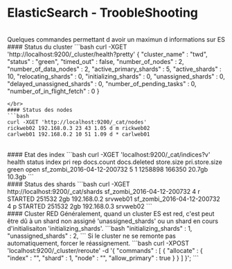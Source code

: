 ElasticSearch - TroobleShooting
==
<br/>
Quelques commandes permettant d avoir un maximun d informations sur ES
#### Status du cluster
```bash
curl -XGET 'http://localhost:9200/_cluster/health?pretty'
{
  "cluster_name" : "twd",
  "status" : "green",
  "timed_out" : false,
  "number_of_nodes" : 2,
  "number_of_data_nodes" : 2,
  "active_primary_shards" : 5,
  "active_shards" : 10,
  "relocating_shards" : 0,
  "initializing_shards" : 0,
  "unassigned_shards" : 0,
  "delayed_unassigned_shards" : 0,
  "number_of_pending_tasks" : 0,
  "number_of_in_flight_fetch" : 0
}

```
</br>
#### Status des nodes
```bash
curl -XGET 'http://localhost:9200/_cat/nodes'
rickweb02 192.168.0.3 23 43 1.05 d m rickweb02 
carlweb01 192.168.0.2 10 51 1.09 d * carlweb01
```
</br>
#### Etat des index
```bash
curl -XGET 'localhost:9200/_cat/indices?v'
health status index                             pri rep docs.count docs.deleted store.size pri.store.size 
green  open   sf_zombi_2016-04-12-200732   5   1    1258898       166350     20.7gb         10.3gb 
```
</br>
#### Status des shards
```bash
curl -XGET http://localhost:9200/_cat/shards 
sf_zombi_2016-04-12-200732 4 r STARTED 251532   2gb 192.168.0.2 srvweb01 
sf_zombi_2016-04-12-200732 4 p STARTED 251532   2gb 192.168.0.3 srvweb02 
```
</br>
#### Cluster RED
Généralement, quand un cluster ES est red, c'est peut être dû à un shard non assigné 'unassigned_shards' ou un shard en cours d'initialisaiton 'initializing_shards'.
```bash
  "initializing_shards" : 1,
  "unassigned_shards" : 2,
```
Si le cluster ne se remonte pas automatiquement, forcer le réassignement.
```bash
curl -XPOST 'localhost:9200/_cluster/reroute' -d '{
        "commands" : [ {
              "allocate" : {
                  "index" : "<index>", 
                  "shard" : 1, 
                  "node" : "<noeud>", 
                  "allow_primary" : true
              }
            }
        ]
    }';
```

